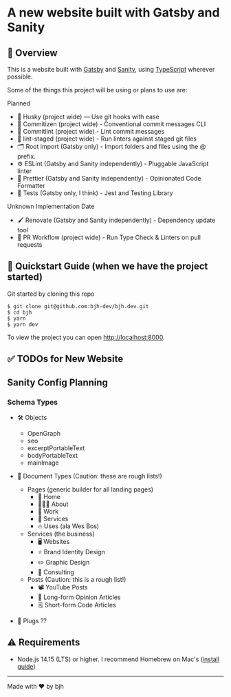 # A new website built with Gatsby and Sanity

## 🦅 Overview

This is a website built with [Gatsby](https://www.gatsbyjs.com/) and [Sanity](https://www.sanity.io/), using [TypeScript](https://www.typescriptlang.org/) wherever possible.

Some of the things this project will be using or plans to use are:

Planned

- 🐶 Husky (project wide) — Use git hooks with ease
- 📄 Commitizen (project wide) - Conventional commit messages CLI
- 🚓 Commitlint (project wide) - Lint commit messages
- 🚫 lint-staged (project wide) - Run linters against staged git files
- 🗂 Root import (Gatsby only) - Import folders and files using the @ prefix.
- ⚙️ ESLint (Gatsby and Sanity independently) - Pluggable JavaScript linter
- 💖 Prettier (Gatsby and Sanity independently) - Opinionated Code Formatter
- 🐐 Tests (Gatsby only, I think) - Jest and Testing Library

Unknown Implementation Date

- 🖌 Renovate (Gatsby and Sanity independently) - Dependency update tool
- 👷 PR Workflow (project wide) - Run Type Check & Linters on pull requests

## 🚀 Quickstart Guide (when we have the project started)

Git started by cloning this repo

```
$ git clone git@github.com:bjh-dev/bjh.dev.git
$ cd bjh
$ yarn
$ yarn dev
```

To view the project you can open [http://localhost:8000](http://localhost:8000).

## ✅ TODOs for New Website

## Sanity Config Planning

### Schema Types

- 🛠️ Objects
  - OpenGraph
  - seo
  - excerptPortableText
  - bodyPortableText
  - mainImage
- 📝 Document Types (Caution: these are rough lists!)

  - Pages (generic builder for all landing pages)
    - 🏡 Home
    - 🙋🏼‍♂️ About
    - 💼 Work
    - 🧰 Services
    - 🔥 Uses (ala Wes Bos)
  - Services (the business)
    - 🖥️ Websites
    - ⭐ Brand Identity Design
    - ✏️ Graphic Design
    - 💭 Consulting
  - Posts (Caution: this is a rough list!)
    - 📽 YouTube Posts
    - 📜 Long-form Opinion Articles
    - 🗒 Short-form Code Articles

- 🔌 Plugs ??

## ⚠️ Requirements

- Node.js 14.15 (LTS) or higher. I recommend Homebrew on Mac's ([install guide](https://brew.sh/))

---

Made with ♥ by bjh
